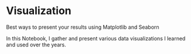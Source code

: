 # Visualization
Best ways to present your results using Matplotlib and Seaborn

In this Notebook, I gather and present various data visualizations I learned and used over the years.
